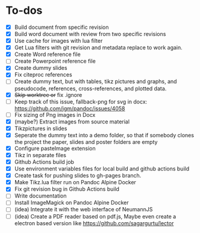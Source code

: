 # To-dos

- [X] Build document from specific revision
- [X] Build word document with review from two specific revisions
- [X] Use cache for images with lua filter
- [X] Get Lua filters with git revision and metadata replace to work again.
- [X] Create Word reference file
- [ ] Create Powerpoint reference file
- [X] Create dummy slides
- [X] Fix citeproc references
- [ ] Create dummy text, but with tables, tikz pictures and graphs, and pseudocode, references, cross-references, and plotted data.
- [X] ~~Skip worktree or~~ fix .ignore
- [ ] Keep track of this issue, fallback-png for svg in docx: <https://github.com/jgm/pandoc/issues/4058>
- [ ] Fix sizing of Png images in Docx
- [X] (maybe?) Extract images from source material
- [X] Tikzpictures in slides
- [X] Seperate the dummy text into a demo folder, so that if somebody clones the project the paper, slides and poster folders are empty
- [X] Configure pasteImage extension
- [X] Tikz in separate files
- [X] Github Actions build job
- [X] Use environment variables files for local build and github actions build
- [X] Create task for pushing slides to gh-pages branch.
- [X] Make Tikz.lua filter run on Pandoc Alpine Docker
- [X] Fix git revision bug in Github Actions build
- [ ] Write documentation
- [ ] Install ImageMagick on Pandoc Alpine Docker
- [ ] (idea) Integrate it with the web interface of NeumannJS
- [ ] (idea) Create a PDF reader based on pdf.js, Maybe even create a electron based version like <https://github.com/sagargurtu/lector>
